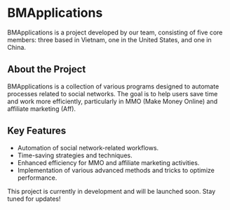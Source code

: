 # BMApplications

BMApplications is a project developed by our team, consisting of five core members: three based in Vietnam, one in the United States, and one in China.

## About the Project
BMApplications is a collection of various programs designed to automate processes related to social networks. The goal is to help users save time and work more efficiently, particularly in MMO (Make Money Online) and affiliate marketing (Aff).

## Key Features
- Automation of social network-related workflows.
- Time-saving strategies and techniques.
- Enhanced efficiency for MMO and affiliate marketing activities.
- Implementation of various advanced methods and tricks to optimize performance.

This project is currently in development and will be launched soon. Stay tuned for updates!
